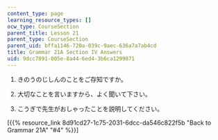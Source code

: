 ```yaml
---
content_type: page
learning_resource_types: []
ocw_type: CourseSection
parent_title: Lesson 21
parent_type: CourseSection
parent_uid: bffa1146-720a-039c-9aec-636a7a7ab4cd
title: Grammar 21A Section IV Answers
uid: 9dcc7891-005e-8a44-6ed4-3b6ca1299871
---
```


1.  きのうのじしんのことをご存知ですか。
    
2.  大切なことを言いますから、よく聞いて下さい。
    
3.  こうぎで先生がおしゃったことを説明してください。
    

\[{{% resource_link 8d91cd27-1c75-2031-6dcc-da546c822f5b "Back to Grammar 21A" "#4" %}}\]